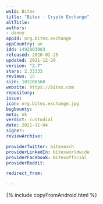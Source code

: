 ```yaml
---
wsId: Bitex
title: "Bitex - Crypto Exchange"
altTitle: 
authors:
- danny
appId: org.bitex.exchange
appCountry: ae
idd: 1492803003
released: 2020-02-25
updated: 2021-12-29
version: "2.7"
stars: 2.33333
reviews: 15
size: 103106560
website: https://bitex.com
repository: 
issue: 
icon: org.bitex.exchange.jpg
bugbounty: 
meta: ok
verdict: custodial
date: 2021-11-04
signer: 
reviewArchive:

providerTwitter: bitexexch
providerLinkedIn: bitexworldwide
providerFacebook: Bitexofficial
providerReddit: 

redirect_from:

---
```


{% include copyFromAndroid.html %}
